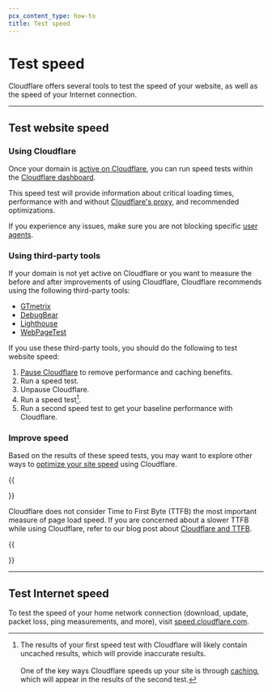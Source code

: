 ```yaml
---
pcx_content_type: how-to
title: Test speed
---
```


# Test speed

Cloudflare offers several tools to test the speed of your website, as well as the speed of your Internet connection.

---

## Test website speed

### Using Cloudflare

Once your domain is [active on Cloudflare](/fundamentals/setup/manage-domains/add-site/), you can run speed tests within the [Cloudflare dashboard](https://dash.cloudflare.com/?to=/:account/:zone/speed).

This speed test will provide information about critical loading times, performance with and without [Cloudflare's proxy](/fundamentals/concepts/how-cloudflare-works/), and recommended optimizations.

If you experience any issues, make sure you are not blocking specific [user agents](/fundamentals/reference/cloudflare-site-crawling/#other-situations).

### Using third-party tools

If your domain is not yet active on Cloudflare or you want to measure the before and after improvements of using Cloudflare, Cloudflare recommends using the following third-party tools:

- [GTmetrix](https://gtmetrix.com/)
- [DebugBear](https://www.debugbear.com/test/website-speed)
- [Lighthouse](https://developer.chrome.com/docs/lighthouse/)
- [WebPageTest](https://www.webpagetest.org/)

If you use these third-party tools, you should do the following to test website speed:

1. [Pause Cloudflare](/fundamentals/setup/manage-domains/pause-cloudflare/) to remove performance and caching benefits.
2. Run a speed test.
3. Unpause Cloudflare.
4. Run a speed test[^1].
5. Run a second speed test to get your baseline performance with Cloudflare.


[^1]: The results of your first speed test with Cloudflare will likely contain uncached results, which will provide inaccurate results.<br/><br/>One of the key ways Cloudflare speeds up your site is through [caching](/learning-paths/get-started/concepts/how-cloudflare-works/#performance), which will appear in the results of the second test.

### Improve speed

Based on the results of these speed tests, you may want to explore other ways to [optimize your site speed](/learning-paths/optimize-site-speed/) using Cloudflare.

{{<Aside type="note">}}

Cloudflare does not consider Time to First Byte (TTFB) the most important measure of page load speed. If you are concerned about a slower TTFB while using Cloudflare, refer to our blog post about [Cloudflare and TTFB](http://blog.cloudflare.com/ttfb-time-to-first-byte-considered-meaningles/).

{{</Aside>}}

---

## Test Internet speed

To test the speed of your home network connection (download, update, packet loss, ping measurements, and more), visit [speed.cloudflare.com](https://speed.cloudflare.com).